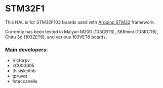# STM32F1

This HAL is for STM32F103 boards used with [Arduino STM32](https://github.com/rogerclarkmelbourne/Arduino_STM32) framework.

Currently has been tested in Malyan M200 (103CBT6), SKRmini (103RCT6), Chitu 3d (103ZET6), and various 103VET6 boards.

### Main developers:
- Victorpv
- xC000005
- thisiskeithb
- tpruvot
- fsteccanella
